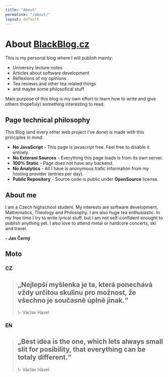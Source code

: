 ```yaml
---
title: "About"
permalink: "/about/"
layout: default
---
```


<h1>About <a href="http://blackblog.cz/">BlackBlog.cz</a></h1>

This is my personal blog where I will publish mainly: 

- Universiry lecture notes
- Articles about software development
- Reflexions of my opinions
- Tea reviews and other tea related things
- and maybe some philosofical stuff

Main purpose of this blog is my own effort to learn how to write and give others (hopefuly) something interesting to read.

## Page technical philosophy
This Blog (and every other web project I've done) is made with this principles in mind:
- __No JavaScript__ - This page is javascript free. Feel free to disable it entirely.
- __No Exteranl Sources__ - Everything this page loads is from its own server.
- __100% Static__ - Page does not have any backend.
- __No Analytics__ - All I have is anonymous trafic information from my hosting provider (entries per day).
- __Public Repository__ - Source code is public under __OpenSource__ license.

## About me
I am a Czech highschool student. My interests are software development, Mathematics, Theology and Philosophy. I am also huge tea enthusiastic. In my free time I try to write lyrical stuff, but I am not self-confident enought to publish anything yet. I also love to attend metal or hardcore concerts, ski and travel.

**- Jan Černý**

## Moto 
### CZ

> <h2> „Nejlepší myšlenka je ta, která ponechává vždy určitou skulinu pro možnost, že všechno je současně úplně jinak.“</h2>
> \- Václav Havel

### EN

> <h2> „Best idea is the one, which lets always small slit for posibility, that everything can be totaly different.“</h2>
> \- Václav Havel

